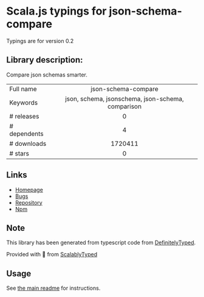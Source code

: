
# Scala.js typings for json-schema-compare

Typings are for version 0.2

## Library description:
Compare json schemas smarter.

|                    |                 |
| ------------------ | :-------------: |
| Full name          | json-schema-compare |
| Keywords           | json, schema, jsonschema, json-schema, comparison |
| # releases         | 0 |
| # dependents       | 4 |
| # downloads        | 1720411 |
| # stars            | 0 |

## Links
- [Homepage](https://github.com/mokkabonna/json-schema-compare#readme)
- [Bugs](https://github.com/mokkabonna/json-schema-compare/issues)
- [Repository](https://github.com/mokkabonna/json-schema-compare)
- [Npm](https://www.npmjs.com/package/json-schema-compare)
    


## Note
This library has been generated from typescript code from [DefinitelyTyped](https://definitelytyped.org).

Provided with :purple_heart: from [ScalablyTyped](https://github.com/oyvindberg/ScalablyTyped)

## Usage
See [the main readme](../../readme.md) for instructions.


